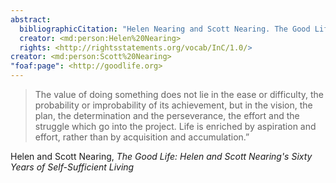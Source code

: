 ```yaml
---
abstract:
  bibliographicCitation: "Helen Nearing and Scott Nearing. The Good Life: Helen and Scott Nearing's Sixty Years of Self-Sufficient Living. NY: Schocken Books, 1989."
  creator: <md:person:Helen%20Nearing>
  rights: <http://rightsstatements.org/vocab/InC/1.0/>
creator: <md:person:Scott%20Nearing>
"foaf:page": <http://goodlife.org>
---
```


> The value of doing something does not lie in the ease or difficulty, the probability or improbability of its achievement, but in the vision, the plan, the determination and the perseverance, the effort and the struggle which go into the project. Life is enriched by aspiration and effort, rather than by acquisition and accumulation.”

Helen and Scott Nearing, _The Good Life: Helen and Scott Nearing's Sixty Years of Self-Sufficient Living_
